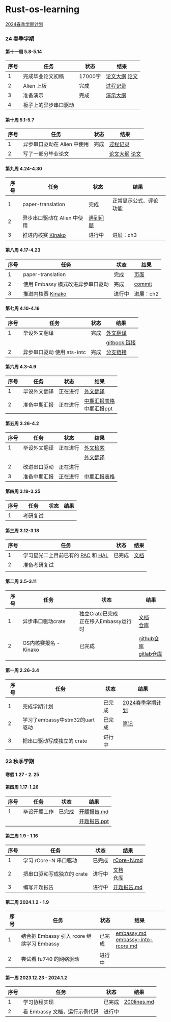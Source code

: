 # Rust-os-learning

[2024春季学期计划](./plan/2024春季学期计划-v1-0305.md)



### 24 春季学期

#### 第十一周 5.8-5.14

| 序号 | 任务                 | 状态    | 结果                                                         |
| ---- | -------------------- | ------- | ------------------------------------------------------------ |
| 1    | 完成毕业论文初稿     | 17000字 | [论文大纲](https://github.com/BITcyman/Rust-os-learning/blob/main/report/paper/paper-outline.md)    [论文](https://github.com/BITcyman/Rust-os-learning/tree/main/report/paper) |
| 2    | Alien 上板           | 完成    | [过程记录](./board/starfive.md)                              |
| 3    | 准备演示             | 完成    | [演示大纲](./report/presentation/presentation-outline.md)    |
| 4    | 板子上的异步串口驱动 |         |                                                              |



#### 第十周 5.1-5.7

| 序号 | 任务                        | 状态 | 结果                                                         |
| ---- | --------------------------- | ---- | ------------------------------------------------------------ |
| 1    | 异步串口驱动在 Alien 中使用 | 完成 | [过程记录](./driver/runtime.md)                              |
| 2    | 写了一部分毕业论文          |      | [论文大纲](https://github.com/BITcyman/Rust-os-learning/blob/main/report/paper/paper-outline.md)    [论文](https://github.com/BITcyman/Rust-os-learning/tree/main/report/paper) |



#### 第九周 4.24-4.30

| 序号 | 任务                                                         | 状态           | 结果                   |
| ---- | ------------------------------------------------------------ | -------------- | ---------------------- |
| 1    | paper-translation                                            | 完成           | 正常显示公式、评论功能 |
| 2    | 异步串口驱动在 Alien 中使用                                  | [遇到问题](./driver/runtime.md) |                        |
| 3    | 推进内核赛 [Kinako](https://github.com/BITcyman/OSKernel2024-Kinako) | 进行中  | 进展：ch3              |



#### 第八周 4.17-4.23

| 序号 | 任务                                                         | 状态   | 结果                                                         |
| ---- | ------------------------------------------------------------ | ------ | ------------------------------------------------------------ |
| 1    | paper-translation                                            | 完成   | [页面](https://cyman-paper-translation.github.io/main-page/) |
| 2    | 使用 Embassy 模式改进异步串口驱动                            | 完成   | [commit](https://github.com/BITcyman/async-uart-driver/commit/3d1265d17e6b2d6e1ce8df351f6e6d19d04136ce) |
| 3    | 推进内核赛 [Kinako](https://github.com/BITcyman/OSKernel2024-Kinako) | 进行中 | 进展：ch2                                                    |




#### 第七周 4.10-4.16

| 序号 | 任务                       | 状态 | 结果                                                         |
| ---- | -------------------------- | ---- | ------------------------------------------------------------ |
| 1    | 毕设外文翻译               | 完成 | [外文翻译](./report/文献翻译.md)                             |
|      |                            |      | [gitbook 链接](https://lins-organization-5.gitbook.io/translations/) |
| 2    | 异步串口驱动 使用 ats-intc | 完成 | [分支链接](https://github.com/BITcyman/async-uart-driver/tree/ats-ints) |



#### 第六周 4.3-4.9

| 序号 | 任务                     | 状态     | 结果                                                         |
| ---- | ------------------------ | -------- | ------------------------------------------------------------ |
| 1    | 毕设外文翻译             | 正在进行 | [外文翻译](./report/文献翻译.md)                             |
| 2    | 准备中期汇报             | 正在进行 | [中期汇报表格](./report/中期汇报表格.md)<br />[中期汇报ppt](./report/毕业设计中期报告.pptx) |



#### 第五周 3.26-4.2

| 序号 | 任务         | 状态     | 结果                             |
| ---- | ------------ | -------- | -------------------------------- |
| 1    | 毕设外文翻译 | 正在进行 | [外文检索](./report/外文检索.md) |
|  |  |  | [外文翻译](./report/文献翻译.docx) |
| 2    | 改进串口驱动 | 正在进行 |                                  |
| 3    | 准备中期汇报 | 正在进行 | [中期汇报表格](./report/中期汇报表格.md)  |

#### 第四周 3.19-3.25

| 序号 | 任务     | 状态 | 结果 |
| ---- | -------- | ---- | ---- |
| 1    | 考研复试 |      |      |

#### 第三周 3.12-3.18

| 序号 | 任务                                                         | 状态   | 结果                       |
| ---- | ------------------------------------------------------------ | ------ | -------------------------- |
| 1    | 学习星光二上目前已有的 [PAC](https://codeberg.org/weathered-steel/jh71xx-pac) 和 [HAL](https://codeberg.org/weathered-steel/jh71xx-hal) | 已完成 | [文档](./Vision_Five2.md) |
| 2    | 准备考研复试                                                 |        |                            |
|      |                                                              |        |                            |

#### 第二周 3.5-3.11

| 序号 | 任务                  | 状态                                       | 结果                                                         |
| ---- | --------------------- | ------------------------------------------ | ------------------------------------------------------------ |
| 1    | 异步串口驱动crate     | 独立Crate已完成<br />正在移入Embassy运行时 | [文档](./driver/uart-crate.md)<br />[仓库](https://github.com/BITcyman/async-uart-driver) |
| 2    | OS内核赛报名 - Kinako | 已完成                                     | [github仓库](https://github.com/BITcyman/OSKernel2024-Kinako)<br />[gitlab仓库](https://gitlab.eduxiji.net/T202410007992527/oskernel2024-kinako) |
|      |                       |                                            |                                                              |

#### 第一周 2.26-3.4

| 序号 | 任务                           | 状态   | 结果                                                   |
| ---- | ------------------------------ | ------ | ------------------------------------------------------ |
| 1    | 完成学期计划                   | 已完成 | [2024春季学期计划](./plan/2024春季学期计划-v1-0305.md) |
| 2    | 学习了embassy中stm32的uart驱动 | 已完成 | [笔记](./embassy/embassy_uart.md)                      |
| 3    | 把串口驱动写成独立的 crate     | 进行中 |                                                        |



### 23 秋季学期

#### 寒假  1.27 - 2. 25

#### 第四周 1.17-1.26

| 序号 | 任务         | 状态   | 结果                                           |
| ---- | ------------ | ------ | ---------------------------------------------- |
| 1    | 毕设开题工作 | 已完成 | [开题报告.md](./report/毕业设计开题报告.docx)  |
|      |              |        | [开题报告.ppt](./report/毕业设计开题报告.pptx) |

#### 第三周 1.9 - 1.16

| 序号 | 任务                       | 状态   | 结果                                                         |
| ---- | -------------------------- | ------ | ------------------------------------------------------------ |
| 1    | 学习 rCore-N 串口驱动      | 已完成 | [rCore-N.md](rCore-N.md)                                     |
| 2    | 把串口驱动写成独立的 crate | 进行中 | [文档](./driver/uart-crate.md)<br />[仓库](https://github.com/BITcyman/async-uart-driver) |
| 3    | 编写开题报告               | 进行中 | [开题报告.md](./report/毕业设计开题报告.docx)                |

#### 第二周 2024.1.2 - 1.9

| 序号 | 任务                                       | 状态   | 结果                                                         |
| ---- | ------------------------------------------ | ------ | ------------------------------------------------------------ |
| 1    | 结合把 Embassy 引入 rcore 继续学习 Embassy | 已完成 | [embassy.md](./embassy/embassy.md)<br />[embassy-into-rcore.md](./embassy/embassy-into-rcore.md) |
| 2    | 尝试看 fu740 的网络驱动                    | 进行中 |                                                              |

#### 第一周 2023.12.23 - 2024.1.2

| 序号 | 任务                          | 状态   | 结果                                     |
| ---- | ----------------------------- | ------ | ---------------------------------------- |
| 1    | 学习协程实现                  | 已完成 | [200lines.md](./rust-future/200lines.md) |
| 2    | 看 Embassy 文档，运行示例代码 | 进行中 |                                          |






